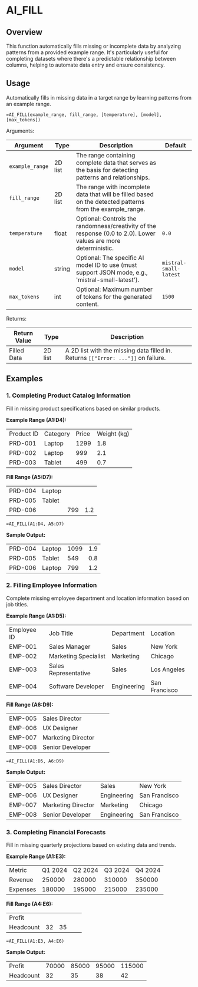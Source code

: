 # AI_FILL

## Overview

This function automatically fills missing or incomplete data by analyzing patterns from a provided example range. It's particularly useful for completing datasets where there's a predictable relationship between columns, helping to automate data entry and ensure consistency.

## Usage

Automatically fills in missing data in a target range by learning patterns from an example range.

```excel
=AI_FILL(example_range, fill_range, [temperature], [model], [max_tokens])
```

Arguments:

| Argument        | Type           | Description                                                                                                | Default         |
|-----------------|----------------|------------------------------------------------------------------------------------------------------------|-----------------|
| `example_range` | 2D list        | The range containing complete data that serves as the basis for detecting patterns and relationships.      |                 |
| `fill_range`    | 2D list        | The range with incomplete data that will be filled based on the detected patterns from the example_range.  |                 |
| `temperature`   | float          | Optional: Controls the randomness/creativity of the response (0.0 to 2.0). Lower values are more deterministic. | `0.0`     |
| `model`         | string         | Optional: The specific AI model ID to use (must support JSON mode, e.g., 'mistral-small-latest').           | `mistral-small-latest` |
| `max_tokens`    | int            | Optional: Maximum number of tokens for the generated content.                                              | `1500`          |

Returns:

| Return Value | Type    | Description                                                                                                         |
|--------------|---------|---------------------------------------------------------------------------------------------------------------------|
| Filled Data  | 2D list | A 2D list with the missing data filled in. Returns `[["Error: ..."]]` on failure.                                 |

## Examples

### 1. Completing Product Catalog Information
Fill in missing product specifications based on similar products.

**Example Range (A1:D4):**

| | | | |
|------------|----------|-------|-------------|
| Product ID | Category | Price | Weight (kg) |
| PRD-001    | Laptop   | 1299  | 1.8         |
| PRD-002    | Laptop   | 999   | 2.1         |
| PRD-003    | Tablet   | 499   | 0.7         |

**Fill Range (A5:D7):**

| | | | |
|------------|----------|-------|-------------|
| PRD-004    | Laptop   |       |             |
| PRD-005    | Tablet   |       |             |
| PRD-006    |          | 799   | 1.2         |

```excel
=AI_FILL(A1:D4, A5:D7)
```

**Sample Output:**

| | | | |
|------------|----------|-------|-------------|
| PRD-004    | Laptop   | 1099  | 1.9         |
| PRD-005    | Tablet   | 549   | 0.8         |
| PRD-006    | Laptop   | 799   | 1.2         |

### 2. Filling Employee Information
Complete missing employee department and location information based on job titles.

**Example Range (A1:D5):**

| | | | |
|-------------|---------------------|------------|-------------|
| Employee ID | Job Title           | Department | Location    |
| EMP-001     | Sales Manager       | Sales      | New York    |
| EMP-002     | Marketing Specialist| Marketing  | Chicago     |
| EMP-003     | Sales Representative| Sales      | Los Angeles |
| EMP-004     | Software Developer  | Engineering| San Francisco |

**Fill Range (A6:D9):**

| | | | |
|-------------|---------------------|------------|-------------|
| EMP-005     | Sales Director      |            |             |
| EMP-006     | UX Designer         |            |             |
| EMP-007     | Marketing Director  |            |             |
| EMP-008     | Senior Developer    |            |             |

```excel
=AI_FILL(A1:D5, A6:D9)
```

**Sample Output:**

| | | | |
|-------------|---------------------|------------|-------------|
| EMP-005     | Sales Director      | Sales      | New York    |
| EMP-006     | UX Designer         | Engineering| San Francisco |
| EMP-007     | Marketing Director  | Marketing  | Chicago     |
| EMP-008     | Senior Developer    | Engineering| San Francisco |

### 3. Completing Financial Forecasts
Fill in missing quarterly projections based on existing data and trends.

**Example Range (A1:E3):**

| | | | | |
|-------------|---------|---------|---------|---------|
| Metric      | Q1 2024 | Q2 2024 | Q3 2024 | Q4 2024 |
| Revenue     | 250000  | 280000  | 310000  | 350000  |
| Expenses    | 180000  | 195000  | 215000  | 235000  |

**Fill Range (A4:E6):**

| | | | | |
|-------------|---------|---------|---------|---------|
| Profit      |         |         |         |         |
| Headcount   | 32      | 35      |         |         |

```excel
=AI_FILL(A1:E3, A4:E6)
```

**Sample Output:**

| | | | | |
|-------------|---------|---------|---------|---------|
| Profit      | 70000   | 85000   | 95000   | 115000  |
| Headcount   | 32      | 35      | 38      | 42      |